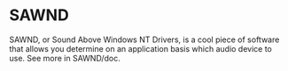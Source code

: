SAWND
======

SAWND, or Sound Above Windows NT Drivers, is a cool piece of software that allows you determine on an application basis which audio device to use.  See more in SAWND/doc.
